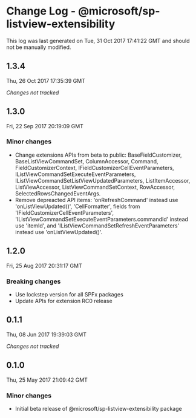 # Change Log - @microsoft/sp-listview-extensibility

This log was last generated on Tue, 31 Oct 2017 17:41:22 GMT and should not be manually modified.

## 1.3.4
Thu, 26 Oct 2017 17:35:39 GMT

*Changes not tracked*

## 1.3.0
Fri, 22 Sep 2017 20:19:09 GMT

### Minor changes

- Change extensions APIs from beta to public: BaseFieldCustomizer, BaseListViewCommandSet, ColumnAccessor, Command, FieldCustomizerContext, IFieldCustomizerCellEventParameters, IListViewCommandSetExecuteEventParameters, IListViewCommandSetListViewUpdatedParameters, ListItemAccessor, ListViewAccessor, ListViewCommandSetContext, RowAccessor, SelectedRowsChangedEventArgs.
- Remove depreacted API items: 'onRefreshCommand' instead use 'onListViewUpdated()', 'CellFormatter', fields from 'IFieldCustomizerCellEventParameters', 'IListViewCommandSetExecuteEventParameters.commandId' instead use 'itemId', and 'IListViewCommandSetRefreshEventParameters' instead use 'onListViewUpdated()'.

## 1.2.0
Fri, 25 Aug 2017 20:31:17 GMT

### Breaking changes

- Use lockstep version for all SPFx packages
- Update APIs for extension RC0 release

## 0.1.1
Thu, 08 Jun 2017 19:39:03 GMT

*Changes not tracked*

## 0.1.0
Thu, 25 May 2017 21:09:42 GMT

### Minor changes

- Initial beta release of @microsoft/sp-listview-extensibility package


